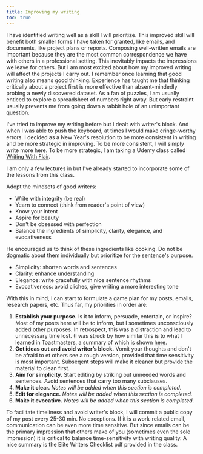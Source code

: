 ```yaml
---
title: Improving my writing 
toc: true
---
```


I have identified writing well as a skill I will prioritize. This improved skill will benefit both smaller forms I have taken for granted, like emails, and documents, like project plans or reports. Composing well-written emails are important because they are the most common correspondence we have with others in a professional setting. This inevitably impacts the impressions we leave for others. But I am most excited about how my improved writing will affect the projects I carry out. I remember once learning that good writing also means good thinking. Experience has taught me that thinking critically about a project first is more effective than absent-mindedly probing a newly discovered dataset. As a fan of puzzles, I am usually enticed to explore a spreadsheet of numbers right away. But early restraint usually prevents me from going down a rabbit hole of an unimportant question.

I've tried to improve my writing before but I dealt with writer's block. And when I was able to push the keyboard, at times I would make cringe-worthy errors. I decided as a New Year's resolution to be more consistent in writing and be more strategic in improving. To be more consistent, I will simply write more here. To be more strategic, I am taking a Udemy class called [Writing With Flair](https://www.udemy.com/course/writing-with-flair-how-to-become-an-exceptional-writer/learn/lecture/1131432?start=0#overview).

I am only a few lectures in but I've already started to incorporate some of the lessons from this class.

Adopt the mindsets of good writers:
- Write with integrity (be real)
- Yearn to connect (think from reader's point of view)
- Know your intent
- Aspire for beauty
- Don't be obsessed with perfection
- Balance the ingredients of simplicity, clarity, elegance, and evocativeness

He encouraged us to think of these ingredients like cooking. Do not be dogmatic about them individually but prioritize for the sentence's purpose.
- Simplicity: shorten words and sentences
- Clarity: enhance understanding
- Elegance: write gracefully with nice sentence rhythms
- Evocativeness: avoid cliches, give writing a more interesting tone

With this in mind, I can start to formulate a game plan for my posts, emails, research papers, etc. Thus far, my priorities in order are:

1. **Establish your purpose.** Is it to inform, persuade, entertain, or inspire? Most of my posts here will be to inform, but I sometimes unconsciously added other purposes. In retrospect, this was a distraction and lead to unnecessary time lost. (I was struck by how similar this is to what I learned in Toastmasters, a summary of which is shown [here](https://ezinearticles.com/?Four-Basic-Speech-Types:-Do-You-Want-to-Persuade,-Inform,-Inspire-or-Entertain?&id=5823240).
2. **Get ideas out and avoid writer’s block.** Vomit your thoughts and don't be afraid to et others see a rough version, provided that time sensitivity is most important. Subseqent steps will make it cleaner but provide the material to clean first.
3. **Aim for simplicity.** Start editing by striking out unneeded words and sentences. Avoid sentences that carry too many subclauses. 
4. **Make it clear.** *Notes will be added when this section is completed.*
5. **Edit for elegance.** *Notes will be added when this section is completed.*
6. **Make it evocative.** *Notes will be added when this section is completed.*

To facilitate timeliness and avoid writer's block, I will commit a public copy of my post every 25-30 min. No exceptions. If it is a work-related email, communication can be even more time sensitive. But since emails can be the primary impression that others make of you (sometimes even the sole impression) it is critical to balance time-sensitivity with writing quality. A nice summary is the Elite Writers Checklist pdf provided in the class.

